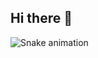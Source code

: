 ## Hi there 👋

<picture>
  <source media="(prefers-color-scheme: dark)" srcset="https://github.com/raspberrypie/raspberrypie/blob/output/github-contribution-grid-snake-dark.svg" />
  <source media="(prefers-color-scheme: light)" srcset="https://github.com/raspberrypie/raspberrypie/blob/output/github-contribution-grid-snake.svg" />
  <img alt="Snake animation" src="https://github.com/raspberrypie/raspberrypie/blob/output/github-contribution-grid-snake.svg" />
</picture>
